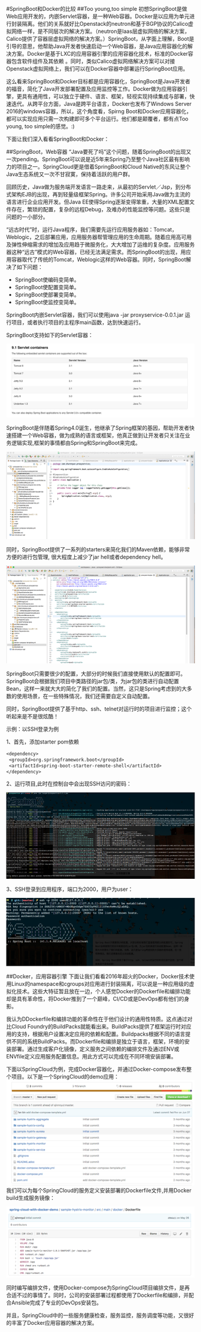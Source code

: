 #SpringBoot和Docker的比较
##Too young,too simple
初想SpringBoot是做Web应用开发的，内嵌Servlet容器，是一种Web容器。Docker是以应用为单元进行封装隔离。他们的关系就好比Openstack的neutron和基于BGP协议的Calico虚拟网络一样，是不同层次的解决方案。（neutron是Iaas层虚拟网络的解决方案，Calico提供了容器层虚拟网络的解决方案。）SpringBoot，从字面上理解，Boot是引导的意思，他帮助Java开发者快速启动一个Web容器，是Java应用容器化的解决方案。Docker是基于LXC的应用容器引擎的应用容器化技术，标准的Docker容器包含软件组件及其依赖 。同时，类似Calico虚拟网络解决方案可以对接Openstack虚拟网络上，我们可以在Docker容器中部署运行SpringBoot应用。

这么看来SpringBoot和Docker目标都是应用容器化，SpringBoot是Java开发者的福音，简化了Java开发部署配置及应用监控等工作。Docker做为应用容器引擎，更具有通用性，可以独立于硬件、语言、框架，轻视实现持续集成与部署，快速迭代。从跨平台方面，Java是跨平台语言，Docker也发布了Windows Server 2016的windows容器，所以，这个角度看，Spirng Boot和Docker应用容器化，都可以实现应用只需一次构建即可多个平台运行。他们都是颠覆者，都有点Too young, too simple的感觉。:)

下面让我们深入看看SpringBoot和Docker：

##SpringBoot，Web容器
“Java要死了吗”这个问题，随着SpringBoot的出现又一次pending。SpringBoot可以说是近5年来Spring乃至整个Java社区最有影响力的项目之一。SpringCloud更是借着SpringBoot和Cloud Native的东风让整个Java生态系统又一次不甘寂寞，保持着活跃的用户群。

回顾历史，Java做为服务端开发语言一路走来，从最初的Servlet／Jsp，到分布式架构EJB的出现，再到轻量级框架Spring。许多公司开始采用Java做为主流的语言进行企业应用开发。但Java EE使得Spring逐渐变得笨重，大量的XML配置文件存在，繁琐的配置，复杂的远程Debug，及难办的性能监控等问题。这些只是问题的一小部分。

“远古时代”时，运行Java程序，我们需要先运行应用服务器如：Tomcat，Weblogic，之后部署应用，应用服务器帮管理应用的生命周期。随着应用高可用及弹性伸缩需求的增加及应用趋于微服务化，大大增加了运维的复杂度。应用服务器这种“远古”模式的Web容器，已经无法满足需求。而SpringBoot的出现，用应用容器取代了传统的Tomcat，Weblogic这样的Web容器。同时，SpringBoot解决了如下问题：

* SpringBoot使编码变简单。
* SpringBoot使配置变简单。
* SpringBoot使部署变简单。
* SpringBoot使监控变简单。

SpringBoot内嵌Servlet容器，我们可以使用java -jar proxyservice-0.0.1.jar 运行项目，或者执行项目的主程序main函数，达到快速运行。

SpringBoot支持如下的Servlet容器：

![image](https://github.com/fanfanbj/share/blob/master/2/springboot1.png)

SpringBoot是伴随着Spring4.0诞生，他继承了Spring框架的基因，帮助开发者快速搭建一个Web容器，做为成熟的语言或框架，他真正做到让开发者只关注在业务逻辑实现,框架的事情都由Spring和SpringBoot来完成。

![image](https://github.com/fanfanbj/share/blob/master/2/springboot2.png)

同时，SpringBoot提供了一系列的starters来简化我们的Maven依赖，能够非常方便的进行包管理, 很大程度上减少了jar hell或者dependency hell。

![image](https://github.com/fanfanbj/share/blob/master/2/springboot3.png)

SpringBoot只需要很少的配置，大部分的时候我们直接使用默认的配置即可。SpringBoot会根据我们项目中类路径的jar包/类，为jar包的类进行自动配置Bean，这样一来就大大的简化了我们的配置。当然，这只是Spring考虑到的大多数的使用场景，在一些特殊情况，我们还需要自定义自动配置。

同时，SpringBoot提供了基于http、ssh、telnet对运行时的项目进行监控；这个听起来是不是很炫酷！

示例：以SSH登录为例

1、首先，添加starter pom依赖

	<dependency>
   	 <groupId>org.springframework.boot</groupId>
   	 <artifactId>spring-boot-starter-remote-shell</artifactId>
	</dependency>


2、运行项目,此时在控制台中会出现SSH访问的密码：

![image](https://github.com/fanfanbj/share/blob/master/2/springboot4.png)

3、SSH登录到应用程序，端口为2000，用户为user：

![image](https://github.com/fanfanbj/share/blob/master/2/springboot5.png)


##Docker，应用容器引擎
下面让我们看看2016年超火的Docker，Docker技术使用Linux的namespace和cgroups对应用进行封装隔离，可以说是一种应用级的虚拟化技术。这些大特征暂且放在一边，个人感觉Docker的Dockerfile和编排功能却是具有革命性，将Docker推到了一个巅峰，CI/CD或是DevOps都有他们的身影。

我认为DDockerfile和编排功能的革命性在于他们设计的通用性特质。这点通过对比Cloud Foundry的BuildPacks就能看出来。BuildPacks提供了框架运行时对应用的支持，根据用户设置决定应用的依赖和配置。Buildpacks根据不同的语言提供不同的系统BuildPacks。而Dockerfile和编排是独立于语言，框架，环境的安装部署。通过生成客户化镜像，定义服务之间依赖的编排文件及通过ENV或ENVfile定义应用服务配置信息。用此方式可以完成在不同环境安装部署。

下面以SpringCloud为例，完成Docker容器化，并通过Docker-compose发布整个项目。以下是一个SpringCloud的demo应用：
![image](https://github.com/fanfanbj/share/blob/master/2/docker1.png)
我们可以为每个SpringCloud的服务定义安装部署的Dockerfile文件,并用Docker build生成服务镜像：

![image](https://github.com/fanfanbj/share/blob/master/2/docker2.png)

同时编写编排文件，使用Docker-compose为SpringCloud项目编排文件，是再合适不过的事情了。同时，公司的安装部署过程都使用了Dockerfile和编排，并配合Ansible完成了专业的DevOps安装包。

并且，SpringCloud中的一些服务健康检查，服务监控，服务调度等功能，又很好的丰富了Docker应用容器的解决方案。
